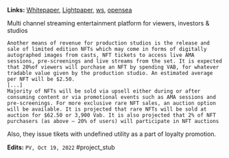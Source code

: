 **Links:** [Whitepaper](https://docsend.com/view/gat63u75zry9ebsx), [Lightpaper](https://docsend.com/view/usxep2pe3kmmkmxu), [ws](https://www.vabble.com/whitepaper), [opensea](https://opensea.io/collection/vabble)

Multi channel streaming entertainment platform for viewers, investors & studios


	Another means of revenue for production studios is the release and sale of limited edition NFTs which may come in forms of digitally autographed images from casts, NFT tickets to access live AMA sessions, pre-screenings and live streams from the set. It is expected that 20%of viewers will purchase an NFT by spending VAB, for whatever tradable value given by the production studio. An estimated average per NFT will be $2.50.
	[...]
	Majority of NFTs will be sold via upsell either during or after consuming content or via promotional events such as AMA sessions and pre-screenings. For more exclusive rare NFT sales, an auction option will be available. It is projected that rare NFTs will be sold at auction for $62.50 or 3,900 Vab. It is also projected that 2% of NFT purchasers (as above – 20% of users) will participate in NFT auctions


Also, they issue tikets with undefined utility as a part of loyalty promotion. 

**Edits:** `PV, Oct 19, 2022`
#project_stub 